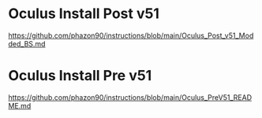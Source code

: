 # Oculus Install Post v51

https://github.com/phazon90/instructions/blob/main/Oculus_Post_v51_Modded_BS.md

# Oculus Install Pre v51

https://github.com/phazon90/instructions/blob/main/Oculus_PreV51_README.md
